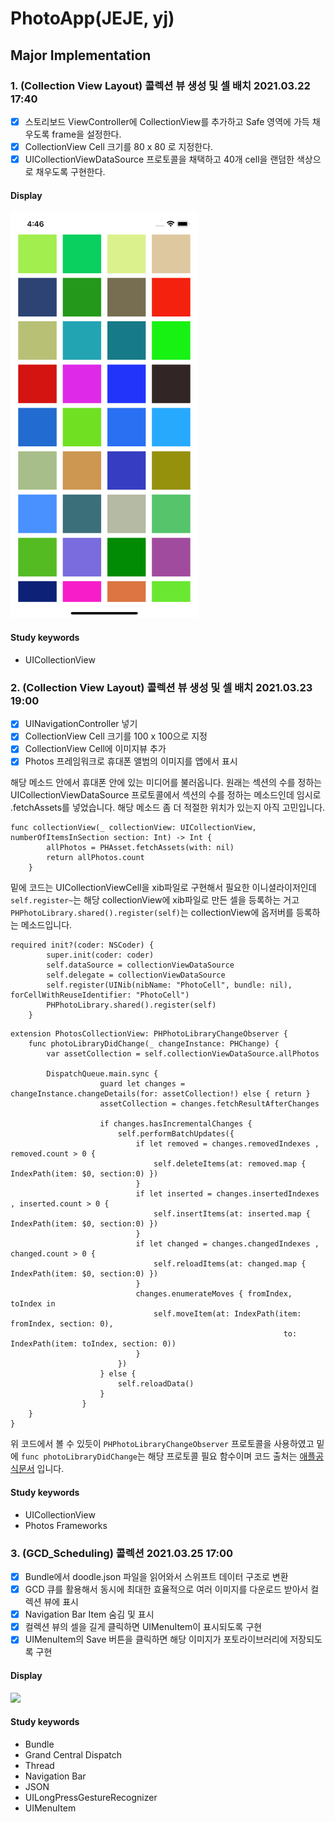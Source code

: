 # PhotoApp(JEJE, yj)
## Major Implementation

### 1. (Collection View Layout) 콜렉션 뷰 생성 및 셀 배치 2021.03.22 17:40
- [x] 스토리보드 ViewController에 CollectionView를 추가하고 Safe 영역에 가득 채우도록 frame을 설정한다.
- [x] CollectionView Cell 크기를 80 x 80 로 지정한다.
- [x] UICollectionViewDataSource 프로토콜을 채택하고 40개 cell을 랜덤한 색상으로 채우도록 구현한다.
#### Display
<img src="images/layout.png" width="300"> 

#### Study keywords
- UICollectionView

### 2. (Collection View Layout) 콜렉션 뷰 생성 및 셀 배치 2021.03.23 19:00
- [x] UINavigationController 넣기
- [x] CollectionView Cell 크기를 100 x 100으로 지정
- [x] CollectionView Cell에 이미지뷰 추가
- [x] Photos 프레임워크로 휴대폰 앨범의 이미지를 앱에서 표시

해당 메소드 안에서 휴대폰 안에 있는 미디어를 불러옵니다. 원래는 섹션의 수를 정하는 UICollectionViewDataSource 프로토콜에서 섹션의 수를 정하는 메소드인데 임시로 .fetchAssets를 넣었습니다. 해당 메소드 좀 더 적절한 위치가 있는지 아직 고민입니다.
```
func collectionView(_ collectionView: UICollectionView, numberOfItemsInSection section: Int) -> Int {
        allPhotos = PHAsset.fetchAssets(with: nil)
        return allPhotos.count
    }
```
밑에 코드는 UICollectionViewCell을 xib파일로 구현해서 필요한 이니셜라이저인데 `self.register~`는 해당 collectionView에 xib파일로 만든 셀을 등록하는 거고 `PHPhotoLibrary.shared().register(self)`는 collectionView에 옵저버를 등록하는 메소드입니다.
```
required init?(coder: NSCoder) {
        super.init(coder: coder)
        self.dataSource = collectionViewDataSource
        self.delegate = collectionViewDataSource
        self.register(UINib(nibName: "PhotoCell", bundle: nil), forCellWithReuseIdentifier: "PhotoCell")
        PHPhotoLibrary.shared().register(self)
    }
```
```
extension PhotosCollectionView: PHPhotoLibraryChangeObserver {
    func photoLibraryDidChange(_ changeInstance: PHChange) {
        var assetCollection = self.collectionViewDataSource.allPhotos
        
        DispatchQueue.main.sync {
                    guard let changes = changeInstance.changeDetails(for: assetCollection!) else { return }
                    assetCollection = changes.fetchResultAfterChanges

                    if changes.hasIncrementalChanges {
                        self.performBatchUpdates({
                            if let removed = changes.removedIndexes , removed.count > 0 {
                                self.deleteItems(at: removed.map { IndexPath(item: $0, section:0) })
                            }
                            if let inserted = changes.insertedIndexes , inserted.count > 0 {
                                self.insertItems(at: inserted.map { IndexPath(item: $0, section:0) })
                            }
                            if let changed = changes.changedIndexes , changed.count > 0 {
                                self.reloadItems(at: changed.map { IndexPath(item: $0, section:0) })
                            }
                            changes.enumerateMoves { fromIndex, toIndex in
                                self.moveItem(at: IndexPath(item: fromIndex, section: 0),
                                                             to: IndexPath(item: toIndex, section: 0))
                            }
                        })
                    } else {
                        self.reloadData()
                    }
                }
    }
}
```
위 코드에서 볼 수 있듯이 `PHPhotoLibraryChangeObserver` 프로토콜을 사용하였고 밑에 `func photoLibraryDidChange`는 해당 프로토콜 필요 함수이며 코드 출처는 [애플공식문서](https://developer.apple.com/documentation/photokit/phphotolibrarychangeobserver) 입니다.

#### Study keywords
- UICollectionView
- Photos Frameworks

### 3. (GCD_Scheduling) 콜렉션 2021.03.25 17:00
- [x] Bundle에서 doodle.json 파일을 읽어와서 스위프트 데이터 구조로 변환
- [x] GCD 큐를 활용해서 동시에 최대한 효율적으로 여러 이미지를 다운로드 받아서 컬렉션 뷰에 표시
- [x] Navigation Bar Item 숨김 및 표시
- [x] 컬렉션 뷰의 셀을 길게 클릭하면 UIMenuItem이 표시되도록 구현
- [x] UIMenuItem의 Save 버튼을 클릭하면 해당 이미지가 포토라이브러리에 저장되도록 구현

#### Display
<img src="images/doodleCollectionView.gif" width="600">

#### Study keywords
- Bundle
- Grand Central Dispatch
- Thread
- Navigation Bar
- JSON
- UILongPressGestureRecognizer
- UIMenuItem
